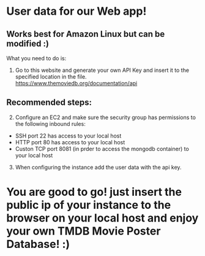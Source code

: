 # User data for our Web app!
## Works best for Amazon Linux but can be modified :)

What you need to do is:
1. Go to this website and generate your own API Key and insert it to the specified location in the file.
https://www.themoviedb.org/documentation/api

## Recommended steps:
2. Configure an EC2 and make sure the security group has permissions to the following inbound rules:
- SSH port 22 has access to your local host 
- HTTP port 80 has access to your local host
- Custon TCP port 8081 (in prder to access the mongodb container) to your local host

3. When configuring the instance add the user data with the api key.

# You are good to go! just insert the public ip of your instance to the browser on your local host and enjoy your own TMDB Movie Poster Database! :)
